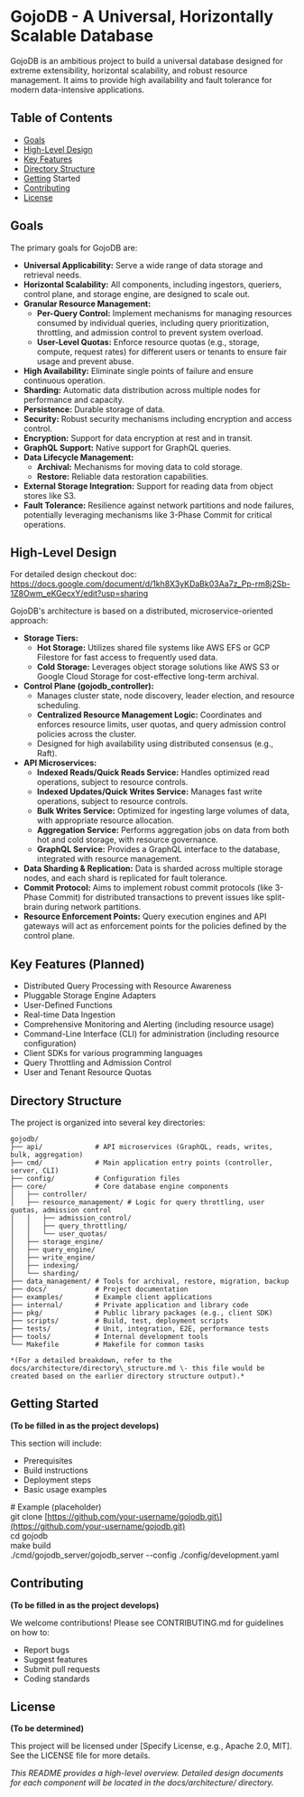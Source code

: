 # **GojoDB \- A Universal, Horizontally Scalable Database**

GojoDB is an ambitious project to build a universal database designed for extreme extensibility, horizontal scalability, and robust resource management. It aims to provide high availability and fault tolerance for modern data-intensive applications.

## **Table of Contents**

* [Goals](#bookmark=id.e8hiurm1m513)  
* [High-Level Design](#bookmark=id.exz0jne4azjb)  
* [Key Features](#bookmark=id.9iu03h8en76t)  
* [Directory Structure](#bookmark=id.i3pnya7uippk)  
* [Getting](#bookmark=id.1drk4an507ay) Started  
* [Contributing](#bookmark=id.nk1grsb8k129)  
* [License](#bookmark=id.25hy4t2pfwa4)

## **Goals**

The primary goals for GojoDB are:

* **Universal Applicability:** Serve a wide range of data storage and retrieval needs.  
* **Horizontal Scalability:** All components, including ingestors, queriers, control plane, and storage engine, are designed to scale out.  
* **Granular Resource Management:**  
  * **Per-Query Control:** Implement mechanisms for managing resources consumed by individual queries, including query prioritization, throttling, and admission control to prevent system overload.  
  * **User-Level Quotas:** Enforce resource quotas (e.g., storage, compute, request rates) for different users or tenants to ensure fair usage and prevent abuse.  
* **High Availability:** Eliminate single points of failure and ensure continuous operation.  
* **Sharding:** Automatic data distribution across multiple nodes for performance and capacity.  
* **Persistence:** Durable storage of data.  
* **Security:** Robust security mechanisms including encryption and access control.  
* **Encryption:** Support for data encryption at rest and in transit.  
* **GraphQL Support:** Native support for GraphQL queries.  
* **Data Lifecycle Management:**  
  * **Archival:** Mechanisms for moving data to cold storage.  
  * **Restore:** Reliable data restoration capabilities.  
* **External Storage Integration:** Support for reading data from object stores like S3.  
* **Fault Tolerance:** Resilience against network partitions and node failures, potentially leveraging mechanisms like 3-Phase Commit for critical operations.

## **High-Level Design**

For detailed design checkout doc: https://docs.google.com/document/d/1kh8X3yKDaBk03Aa7z_Pp-rm8j2Sb-1Z8Owm_eKGecxY/edit?usp=sharing

GojoDB's architecture is based on a distributed, microservice-oriented approach:

* **Storage Tiers:**  
  * **Hot Storage:** Utilizes shared file systems like AWS EFS or GCP Filestore for fast access to frequently used data.  
  * **Cold Storage:** Leverages object storage solutions like AWS S3 or Google Cloud Storage for cost-effective long-term archival.  
* **Control Plane (**gojodb\_controller**):**  
  * Manages cluster state, node discovery, leader election, and resource scheduling.  
  * **Centralized Resource Management Logic:** Coordinates and enforces resource limits, user quotas, and query admission control policies across the cluster.  
  * Designed for high availability using distributed consensus (e.g., Raft).  
* **API Microservices:**  
  * **Indexed Reads/Quick Reads Service:** Handles optimized read operations, subject to resource controls.  
  * **Indexed Updates/Quick Writes Service:** Manages fast write operations, subject to resource controls.  
  * **Bulk Writes Service:** Optimized for ingesting large volumes of data, with appropriate resource allocation.  
  * **Aggregation Service:** Performs aggregation jobs on data from both hot and cold storage, with resource governance.  
  * **GraphQL Service:** Provides a GraphQL interface to the database, integrated with resource management.  
* **Data Sharding & Replication:** Data is sharded across multiple storage nodes, and each shard is replicated for fault tolerance.  
* **Commit Protocol:** Aims to implement robust commit protocols (like 3-Phase Commit) for distributed transactions to prevent issues like split-brain during network partitions.  
* **Resource Enforcement Points:** Query execution engines and API gateways will act as enforcement points for the policies defined by the control plane.

## **Key Features (Planned)**

* Distributed Query Processing with Resource Awareness  
* Pluggable Storage Engine Adapters  
* User-Defined Functions  
* Real-time Data Ingestion  
* Comprehensive Monitoring and Alerting (including resource usage)  
* Command-Line Interface (CLI) for administration (including resource configuration)  
* Client SDKs for various programming languages  
* Query Throttling and Admission Control  
* User and Tenant Resource Quotas

## **Directory Structure**

The project is organized into several key directories:

```
gojodb/  
├── api/             # API microservices (GraphQL, reads, writes, bulk, aggregation)  
├── cmd/             # Main application entry points (controller, server, CLI)  
├── config/          # Configuration files  
├── core/            # Core database engine components  
│   ├── controller/  
│   ├── resource_management/ # Logic for query throttling, user quotas, admission control  
│   │   ├── admission_control/  
│   │   ├── query_throttling/  
│   │   └── user_quotas/  
│   ├── storage_engine/  
│   ├── query_engine/  
│   ├── write_engine/  
│   ├── indexing/  
│   └── sharding/  
├── data_management/ # Tools for archival, restore, migration, backup  
├── docs/            # Project documentation  
├── examples/        # Example client applications  
├── internal/        # Private application and library code  
├── pkg/             # Public library packages (e.g., client SDK)  
├── scripts/         # Build, test, deployment scripts  
├── tests/           # Unit, integration, E2E, performance tests  
├── tools/           # Internal development tools  
└── Makefile         # Makefile for common tasks

*(For a detailed breakdown, refer to the docs/architecture/directory\_structure.md \- this file would be created based on the earlier directory structure output).*
```

## **Getting Started**

**(To be filled in as the project develops)**

This section will include:

* Prerequisites  
* Build instructions  
* Deployment steps  
* Basic usage examples

\# Example (placeholder)  
git clone \[https://github.com/your-username/gojodb.git\](https://github.com/your-username/gojodb.git)  
cd gojodb  
make build  
./cmd/gojodb\_server/gojodb\_server \--config ./config/development.yaml

## **Contributing**

**(To be filled in as the project develops)**

We welcome contributions\! Please see CONTRIBUTING.md for guidelines on how to:

* Report bugs  
* Suggest features  
* Submit pull requests  
* Coding standards

## **License**

**(To be determined)**

This project will be licensed under \[Specify License, e.g., Apache 2.0, MIT\]. See the LICENSE file for more details.

*This README provides a high-level overview. Detailed design documents for each component will be located in the docs/architecture/ directory.*
